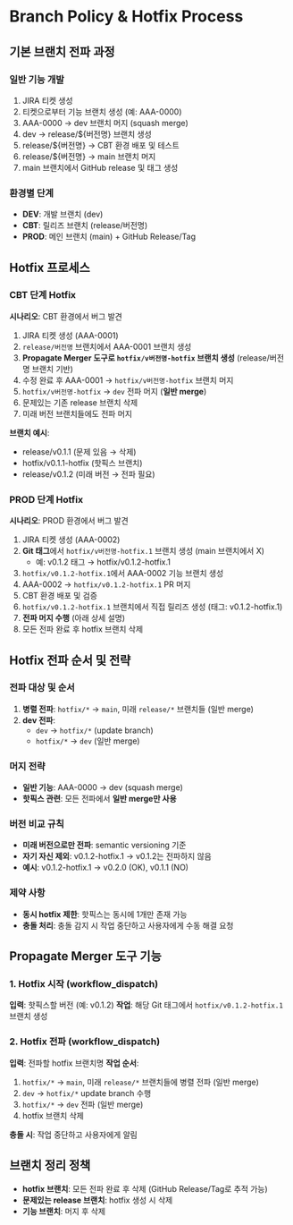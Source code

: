 # Branch Policy & Hotfix Process

## 기본 브랜치 전파 과정

### 일반 기능 개발
1. JIRA 티켓 생성
2. 티켓으로부터 기능 브랜치 생성 (예: AAA-0000)
3. AAA-0000 → dev 브랜치 머지 (squash merge)
4. dev → release/${버전명} 브랜치 생성
5. release/${버전명} → CBT 환경 배포 및 테스트
6. release/${버전명} → main 브랜치 머지
7. main 브랜치에서 GitHub release 및 태그 생성

### 환경별 단계
- **DEV**: 개발 브랜치 (dev)
- **CBT**: 릴리즈 브랜치 (release/버전명)
- **PROD**: 메인 브랜치 (main) + GitHub Release/Tag

## Hotfix 프로세스

### CBT 단계 Hotfix
**시나리오**: CBT 환경에서 버그 발견

1. JIRA 티켓 생성 (AAA-0001)
2. `release/버전명` 브랜치에서 AAA-0001 브랜치 생성
3. **Propagate Merger 도구로 `hotfix/v버전명-hotfix` 브랜치 생성** (release/버전명 브랜치 기반)
4. 수정 완료 후 AAA-0001 → `hotfix/v버전명-hotfix` 브랜치 머지
5. `hotfix/v버전명-hotfix` → `dev` 전파 머지 (**일반 merge**)
6. 문제있는 기존 release 브랜치 삭제
7. 미래 버전 브랜치들에도 전파 머지

**브랜치 예시**:
- release/v0.1.1 (문제 있음 → 삭제)
- hotfix/v0.1.1-hotfix (핫픽스 브랜치)
- release/v0.1.2 (미래 버전 → 전파 필요)

### PROD 단계 Hotfix
**시나리오**: PROD 환경에서 버그 발견

1. JIRA 티켓 생성 (AAA-0002)
2. **Git 태그**에서 `hotfix/v버전명-hotfix.1` 브랜치 생성 (main 브랜치에서 X)
   - 예: v0.1.2 태그 → hotfix/v0.1.2-hotfix.1
3. `hotfix/v0.1.2-hotfix.1`에서 AAA-0002 기능 브랜치 생성
4. AAA-0002 → `hotfix/v0.1.2-hotfix.1` PR 머지
5. CBT 환경 배포 및 검증
6. `hotfix/v0.1.2-hotfix.1` 브랜치에서 직접 릴리즈 생성 (태그: v0.1.2-hotfix.1)
7. **전파 머지 수행** (아래 상세 설명)
8. 모든 전파 완료 후 hotfix 브랜치 삭제

## Hotfix 전파 순서 및 전략

### 전파 대상 및 순서
1. **병렬 전파**: `hotfix/*` → `main`, 미래 `release/*` 브랜치들 (일반 merge)
2. **dev 전파**: 
   - `dev` → `hotfix/*` (update branch)
   - `hotfix/*` → `dev` (일반 merge)

### 머지 전략
- **일반 기능**: AAA-0000 → dev (squash merge)
- **핫픽스 관련**: 모든 전파에서 **일반 merge만 사용**

### 버전 비교 규칙
- **미래 버전으로만 전파**: semantic versioning 기준
- **자기 자신 제외**: v0.1.2-hotfix.1 → v0.1.2는 전파하지 않음
- **예시**: v0.1.2-hotfix.1 → v0.2.0 (OK), v0.1.1 (NO)

### 제약 사항
- **동시 hotfix 제한**: 핫픽스는 동시에 1개만 존재 가능
- **충돌 처리**: 충돌 감지 시 작업 중단하고 사용자에게 수동 해결 요청

## Propagate Merger 도구 기능

### 1. Hotfix 시작 (workflow_dispatch)
**입력**: 핫픽스할 버전 (예: v0.1.2)
**작업**: 해당 Git 태그에서 `hotfix/v0.1.2-hotfix.1` 브랜치 생성

### 2. Hotfix 전파 (workflow_dispatch)
**입력**: 전파할 hotfix 브랜치명
**작업 순서**:
1. `hotfix/*` → `main`, 미래 `release/*` 브랜치들에 병렬 전파 (일반 merge)
2. `dev` → `hotfix/*` update branch 수행
3. `hotfix/*` → `dev` 전파 (일반 merge)
4. hotfix 브랜치 삭제

**충돌 시**: 작업 중단하고 사용자에게 알림

## 브랜치 정리 정책
- **hotfix 브랜치**: 모든 전파 완료 후 삭제 (GitHub Release/Tag로 추적 가능)
- **문제있는 release 브랜치**: hotfix 생성 시 삭제
- **기능 브랜치**: 머지 후 삭제